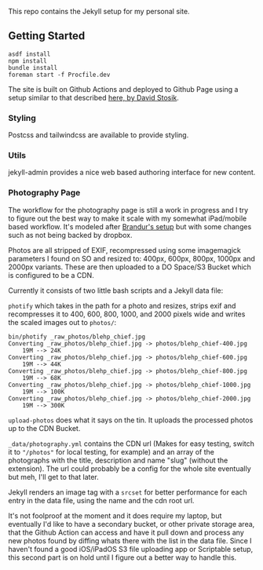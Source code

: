 This repo contains the Jekyll setup for my personal site.

## Getting Started
```
asdf install
npm install
bundle install
foreman start -f Procfile.dev
```

The site is built on Github Actions and deployed to Github Page using a setup
similar to that described [here, by David Stosik](https://davidstosik.github.io/2020/05/31/static-blog-jekyll-410-github-pages-actions.html).

### Styling
Postcss and tailwindcss are available to provide styling.

### Utils
jekyll-admin provides a nice web based authoring interface for new content.

### Photography Page

The workflow for the photography page is still a work in progress and I try to
figure out the best way to make it scale with my somewhat iPad/mobile based
workflow. It's modeled after [Brandur's setup](https://github.com/brandur/sorg/blob/cbd52b385f8962be49ee52e8d15a05efb1c7783a/docs/photographs.md) but with some changes such as
not being backed by dropbox.

Photos are all stripped of EXIF, recompressed using some imagemagick parameters
I found on SO and resized to: 400px, 600px, 800px, 1000px and 2000px variants.
These are then uploaded to a DO Space/S3 Bucket which is configured to be a
CDN.

Currently it consists of two little bash scripts and a Jekyll data file:

`photify` which takes in the path for a photo and resizes, strips exif and recompresses it to 400, 600, 800,
1000, and 2000 pixels wide and writes the scaled images out to `photos/`:

```
bin/photify _raw_photos/blehp_chief.jpg
Converting _raw_photos/blehp_chief.jpg -> photos/blehp_chief-400.jpg
    19M --> 24K
Converting _raw_photos/blehp_chief.jpg -> photos/blehp_chief-600.jpg
    19M --> 44K
Converting _raw_photos/blehp_chief.jpg -> photos/blehp_chief-800.jpg
    19M --> 68K
Converting _raw_photos/blehp_chief.jpg -> photos/blehp_chief-1000.jpg
    19M --> 100K
Converting _raw_photos/blehp_chief.jpg -> photos/blehp_chief-2000.jpg
    19M --> 300K
```

`upload-photos` does what it says on the tin. It uploads the processed photos
up to the CDN Bucket.

`_data/photography.yml` contains the CDN url (Makes for easy testing, switch it
to `"/photos"` for local testing, for example) and an array of the photographs
with the title, description and name "slug" (without the extension). The url
could probably be a config for the whole site eventually but meh, I'll get to
that later.

Jekyll renders an image tag with a `srcset` for better performance for each
entry in the data file, using the name and the cdn root url.

It's not foolproof at the moment and it does require my laptop, but eventually
I'd like to have a secondary bucket, or other private storage area, that the
Github Action can access and have it pull down and process any new photos found
by diffing whats there with the list in the data file. Since I haven't found a
good iOS/iPadOS S3 file uploading app or Scriptable setup, this second part is
on hold until I figure out a better way to handle this.

